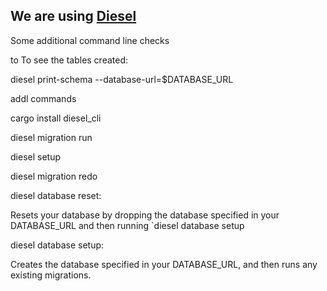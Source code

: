 ## We are using [Diesel](http://diesel.rs/)  

Some additional command line checks


to 
To see the tables created:

diesel print-schema --database-url=$DATABASE_URL


addl commands

cargo install diesel_cli

diesel migration run

diesel setup

diesel migration redo 

diesel database reset:

Resets your database by dropping the database specified in your DATABASE_URL and then running `diesel
             database setup
             
diesel database setup:

Creates the database specified in your DATABASE_URL, and then runs any existing migrations.